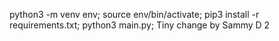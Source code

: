 
python3 -m venv env;
source env/bin/activate;
pip3 install -r requirements.txt;
python3 main.py;
Tiny change by Sammy D 2